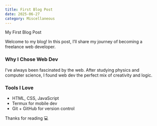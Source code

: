 ```yaml
---
title: First Blog Post
date: 2025-06-27
category: Miscellaneous
---
```


My First Blog Post

Welcome to my blog! In this post, I’ll share my journey of becoming a freelance web developer.

### Why I Chose Web Dev

I’ve always been fascinated by the web. After studying physics and computer science, I found web dev the perfect mix of creativity and logic.

### Tools I Love

- HTML, CSS, JavaScript  
- Termux for mobile dev  
- Git + GitHub for version control  

Thanks for reading 💻

